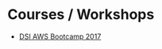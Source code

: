 # Courses / Workshops

* [DSI AWS Bootcamp 2017](https://github.com/uvasomrc/courses/blob/master/workshops/data-science-institute/DSI-20170821.md)
